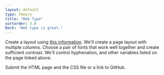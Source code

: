 ```yaml
---
layout: default
type: theory
title: "Web Type"
sortorder: 3.0
Deck: "Web type is great."
---
```

Create a layout using [this information](https://learn-the-web.algonquindesign.ca/topics/web-typography-cheat-sheet/). We'll create a page layout with multiple columns. Choose a pair of fonts that work well together and create sufficient contrast. We'll control hyphenation, and other variables listed on the page linked above.

Submit the HTML page and the CSS file or a link to GitHub.